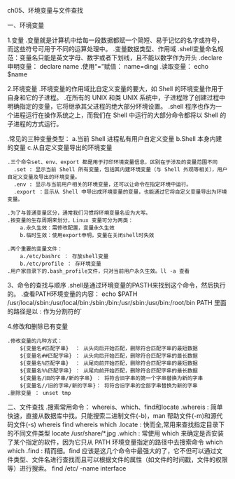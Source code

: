 ch05、环境变量与文件查找

一、环境变量

   1.变量
   .变量就是计算机中给每一段数据都赋一个简短、易于记忆的名字或符号，而这些符号可用于不同的运算处理中。
   .变量数据类型、作用域
   .shell变量命名规范：变量名只能是英文字母、数字或者下划线，且不能以数字作为开头
   .declare申明变量： declare name
   .使用“=”赋值： name=dingj
   .读取变量： echo $name

   2.环境变量
   .环境变量的作用域比自定义变量的要大，如 Shell 的环境变量作用于自身和它的子进程。
   .在所有的 UNIX 和类 UNIX 系统中，子进程除了创建过程中明确指定的变量，它将继承其父进程的绝大部分环境设置。
   .shell 程序也作为一个进程运行在操作系统之上，而我们在 Shell 中运行的大部分命令都将以 Shell 的子进程的方式运行。

   .常见的三种变量类型：
          a.当前 Shell 进程私有用户自定义变量
          b.Shell 本身内建的变量
          c.从自定义变量导出的环境变量

    .三个命令set、env、export 都是用于打印环境变量信息，区别在于涉及的变量范围不同
      .set : 显示当前 Shell 所有变量，包括其内建环境变量（与 Shell 外观等相关），用户自定义变量及导出的环境变量。
      .env : 显示与当前用户相关的环境变量，还可以让命令在指定环境中运行。
      .export ：显示从 Shell 中导出成环境变量的变量，也能通过它将自定义变量导出为环境变量。

    .为了与普通变量区分，通常我们习惯将环境变量名设为大写。
    .按变量的生存周期来划分，Linux 变量可分为两类：
        a.永久生效：需修改配置，变量永久生效
        b.临时生效：使用export申明，变量在关闭shell时失效

    .两个重要的变量文件：
        a./etc/bashrc ： 存放shell变量
        b./etc/profile ： 存环境变量
    .用户家目录下的.bash_profile文件，只对当前用户永久生效。ll -a 查看

3、命令的查找与顺序
    .shell是通过环境变量的PASTH来找到这个命令，然后执行的。
    .查看PATH环境变量的内容： echo $PATH
            /usr/local/sbin:/usr/local/bin:/sbin:/bin:/usr/sbin:/usr/bin:/root/bin
            PATH 里面的路径是以 : 作为分割符的`

4.修改和删除已有变量

    .修改变量的几种方式：
        ${变量名#匹配字串}  ： 从头向后开始匹配，删除符合匹配字串的最短数据
        ${变量名##匹配字串} ： 从头向后开始匹配，删除符合匹配字串的最长数据
        ${变量名%匹配字串}  ： 从尾向前开始匹配，删除符合匹配字串的最短数据
        ${变量名%%匹配字串} ： 从尾向前开始匹配，删除符合匹配字串的最长数据
        ${变量名/旧的字串/新的字串} ： 将符合旧字串的第一个字串替换为新的字串
        ${变量名//旧的字串/新的字串}： 将符合旧字串的全部字串替换为新的字串
    .删除变量 ： unset tmp

二、文件查找
    .搜索常用命令： whereis、which、find和locate
        .whereis : 简单快速，直接从数据库中找。只能搜索二进制文件(-b)，man 帮助文件(-m)和源代码文件(-s)
                  whereis find
                  whereis which
        .locate : 快而全,常用来查找指定目录下的不同文件类型
                  locate /usr/share/\*.jpg
        .which : 常使用 which 来确定是否安装了某个指定的软件，因为它只从 PATH 环境变量指定的路径中去搜索命令
                  which which
        .find : 精而细。find 应该是这几个命令中最强大的了，它不但可以通过文件类型、文件名进行查找而且可以根据文件的属性（如文件的时间戳，文件的权限等）进行搜索。
                  find /etc/ -name interface
